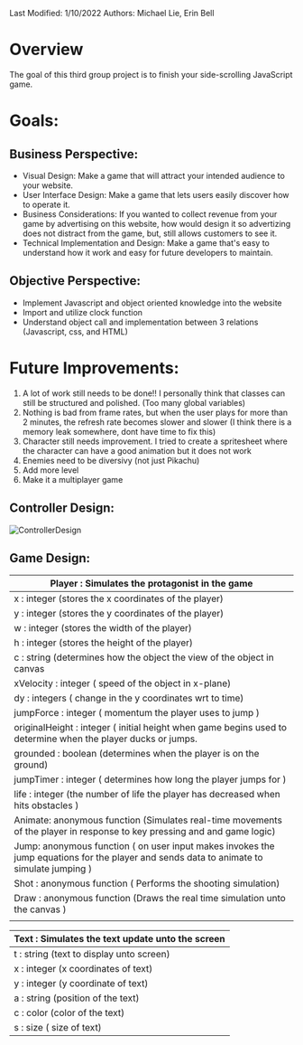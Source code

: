 Last Modified: 1/10/2022
Authors: Michael Lie, Erin Bell

# Overview
The goal of this third group project is to finish your side-scrolling JavaScript game.

# Goals:

## Business Perspective:
* Visual Design: Make a game that will attract your intended audience to your website.
* User Interface Design: Make a game that lets users easily discover how to operate it.
* Business Considerations: If you wanted to collect revenue from your game by advertising on this website, how would design it so advertizing does not distract from the game, but, still allows customers to see it.
* Technical Implementation and Design: Make a game that's easy to understand how it work and easy for future developers to maintain.

## Objective Perspective:
* Implement Javascript and object oriented knowledge into the website
* Import and utilize clock function
* Understand object call and implementation between 3 relations (Javascript, css, and HTML)

# Future Improvements:
1. A lot of work still needs to be done!! I personally think that classes can still be structured and polished. (Too many global variables)
2. Nothing is bad from frame rates, but when the user plays for more than 2 minutes, the refresh rate becomes slower and slower (I think there is a memory leak somewhere, dont have time to fix this)
3. Character still needs improvement. I tried to create a spritesheet where the character can have a good animation but it does not work
4. Enemies need to be diversivy (not just Pikachu)
5. Add more level
6. Make it a multiplayer game

## Controller Design:
![ControllerDesign](https://user-images.githubusercontent.com/72538674/157141127-869980c9-0316-4c21-bf7e-070d8381d9ef.png)

## Game Design: 
| Player : Simulates the protagonist in the game  |     
|---|
| x : integer (stores the x coordinates of the player)  |
| y : integer (stores the y coordinates of the player)  |
| w : integer (stores the width of the player)  |
| h : integer (stores the height of the player)  |
| c :  string  (determines how the object the view of the object in canvas  |
| xVelocity : integer ( speed of the object in x-plane)  |
| dy : integers ( change in the y coordinates wrt to time)  |
| jumpForce : integer ( momentum the player uses to jump ) |
| originalHeight : integer ( initial height when game begins used to determine when the player ducks or jumps.   |
| grounded : boolean (determines when the player is on the ground) |
| jumpTimer : integer ( determines how long the player jumps for )  |
| life : integer (the number of life the player has decreased when hits obstacles )  |
| Animate: anonymous function (Simulates real-time movements of the player in response to key pressing and and game logic) |       
| Jump: anonymous function ( on user input makes invokes the jump equations for the player and sends data to animate to simulate jumping )  |    
| Shot : anonymous function ( Performs the shooting simulation)  |
| Draw : anonymous function (Draws the real time simulation unto the canvas ) |
|   |


| Text : Simulates the text update unto the screen |
|---|
| t : string (text to display unto screen)  |
| x : integer (x coordinates of text) |
| y : integer (y coordinate of text) |
| a : string (position of the text) |
| c : color (color of the text) |
| s : size ( size of text) |
